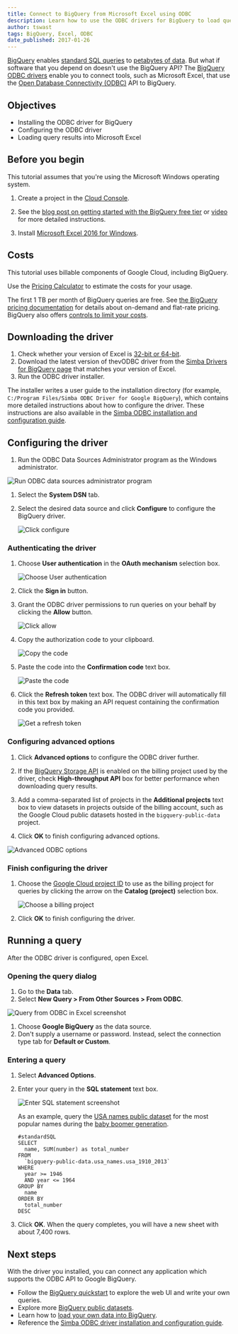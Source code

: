 ```yaml
---
title: Connect to BigQuery from Microsoft Excel using ODBC
description: Learn how to use the ODBC drivers for BigQuery to load query results into Microsoft Excel for analysis and visualization.
author: tswast
tags: BigQuery, Excel, ODBC
date_published: 2017-01-26
---
```


[BigQuery](https://cloud.google.com/bigquery/) enables
[standard SQL queries](https://cloud.google.com/bigquery/docs/reference/standard-sql/) to
[petabytes of data](https://youtu.be/6Nv18xmJirs). But what if software that you depend on doesn't
use the BigQuery API? The [BigQuery ODBC drivers](https://cloud.google.com/bigquery/partners/simba-drivers/)
enable you to connect tools, such as Microsoft Excel, that use the
[Open Database Connectivity (ODBC)](https://wikipedia.org/wiki/Open_Database_Connectivity) API
to BigQuery.

## Objectives

* Installing the ODBC driver for BigQuery
* Configuring the ODBC driver
* Loading query results into Microsoft Excel

## Before you begin

This tutorial assumes that you're using the Microsoft Windows operating system.

1.  Create a project in the [Cloud Console](https://console.cloud.google.com/).

1.  See the 
    [blog post on getting started with the BigQuery free tier](https://cloud.google.com/blog/big-data/2017/01/how-to-run-a-terabyte-of-google-bigquery-queries-each-month-without-a-credit-card)
    or [video](https://youtu.be/w4mzE--sprY?list=PLIivdWyY5sqI6Jd0SbqviEgoA853EvDsq) for more detailed instructions.
1.  Install [Microsoft Excel 2016 for Windows](https://products.office.com/en-us/excel).

## Costs

This tutorial uses billable components of Google Cloud, including BigQuery.

Use the [Pricing Calculator](https://cloud.google.com/products/calculator/#id=d343aa2d-457b-4778-b4cb-ef0ea35605ea)
to estimate the costs for your usage.

The first 1 TB per month of BigQuery queries are free. See
[the BigQuery pricing documentation](https://cloud.google.com/bigquery/pricing)
for details about on-demand and flat-rate pricing. BigQuery also offers
[controls to limit your costs](https://cloud.google.com/bigquery/cost-controls).

## Downloading the driver

1.  Check whether your version of Excel is
    [32-bit or 64-bit](https://www.digitalcitizen.life/3-ways-learn-whether-windows-program-64-bit-or-32-bit).
1.  Download the latest version  of thevODBC driver from the
    [Simba Drivers for BigQuery page](https://cloud.google.com/bigquery/partners/simba-drivers/) that
    matches your version of Excel.
1. Run the ODBC driver installer.

The installer writes a user guide to the installation directory (for example,
`C:/Program Files/Simba ODBC Driver for Google BigQuery`), which
contains more detailed instructions about how to configure the driver. These
instructions are also available in the 
[Simba ODBC installation and configuration guide](https://www.simba.com/products/BigQuery/doc/v2/ODBC_InstallGuide/win/content/odbc/intro.htm).

## Configuring the driver

1.  Run the ODBC Data Sources Administrator program as the Windows administrator.

   ![Run ODBC data sources administrator program](https://storage.googleapis.com/gcp-community/tutorials/bigquery-from-excel/run-as-administrator.png)

1.  Select the **System DSN** tab.

1.  Select the desired data source and click **Configure** to configure the BigQuery driver.

    ![Click configure](https://storage.googleapis.com/gcp-community/tutorials/bigquery-from-excel/configure.png)

### Authenticating the driver

1.  Choose **User authentication** in the **OAuth mechanism** selection box.
  
    ![Choose User authentication](https://storage.googleapis.com/gcp-community/tutorials/bigquery-from-excel/user-authentication.png)

1.  Click the **Sign in** button.

1.  Grant the ODBC driver permissions to run queries on your behalf by clicking the **Allow** button.

    ![Click allow](https://storage.googleapis.com/gcp-community/tutorials/bigquery-from-excel/allow.png)

1.  Copy the authorization code to your clipboard.

    ![Copy the code](https://storage.googleapis.com/gcp-community/tutorials/bigquery-from-excel/authorization-code.png)

1.  Paste the code into the **Confirmation code** text box.

    ![Paste the code](https://storage.googleapis.com/gcp-community/tutorials/bigquery-from-excel/confirmation-code.png)

1.  Click the **Refresh token** text box. The ODBC driver will automatically
    fill in this text box by making an API request containing the confirmation
    code you provided.
    
    ![Get a refresh token](https://storage.googleapis.com/gcp-community/tutorials/bigquery-from-excel/refresh-token.png)

### Configuring advanced options

1.  Click **Advanced options** to configure the ODBC driver further.

1.  If the [BigQuery Storage API](https://cloud.google.com/bigquery/docs/reference/storage)
    is enabled on the billing project used by the driver, check **High-throughput API**
    box for better performance when downloading query results.

1.  Add a comma-separated list of projects in the **Additional projects** text
    box to view datasets in projects outside of the billing account, such as the
    Google Cloud public datasets hosted in the `bigquery-public-data` project.

1.  Click **OK** to finish configuring advanced options.

![Advanced ODBC options](https://storage.googleapis.com/gcp-community/tutorials/bigquery-from-excel/advanced-options.png)

### Finish configuring the driver

1.  Choose the [Google Cloud project ID](https://support.google.com/cloud/answer/6158840?hl=en) to use as the
    billing project for queries by clicking the arrow on the **Catalog (project)** selection box.
    
    ![Choose a billing project](https://storage.googleapis.com/gcp-community/tutorials/bigquery-from-excel/billing-project.png)

1. Click **OK** to finish configuring the driver.

## Running a query

After the ODBC driver is configured, open Excel.

### Opening the query dialog

1.  Go to the **Data** tab.
1.  Select **New Query > From Other Sources > From ODBC**.

   ![Query from ODBC in Excel screenshot](https://storage.googleapis.com/gcp-community/tutorials/bigquery-from-excel/query-from-odbc.png)

1.  Choose **Google BigQuery** as the data source.
1.  Don't supply a username or password. Instead, select the connection type tab
    for **Default or Custom**.

### Entering a query

1.  Select **Advanced Options**.
1.  Enter your query in the **SQL statement** text box.

    ![Enter SQL statement screenshot](https://storage.googleapis.com/gcp-community/tutorials/bigquery-from-excel/sql-statement.png)

    As an example, query the [USA names public dataset](https://cloud.google.com/bigquery/public-data/usa-names)
    for the most popular names during the [baby boomer generation](https://wikipedia.org/wiki/Baby_boomers).

        #standardSQL
        SELECT
          name, SUM(number) as total_number
        FROM
          `bigquery-public-data.usa_names.usa_1910_2013`
        WHERE
          year >= 1946
          AND year <= 1964
        GROUP BY
          name
        ORDER BY
          total_number
        DESC

1.  Click **OK**. When the query completes, you will have a new sheet with about 7,400 rows.

## Next steps

With the driver you installed, you can connect any application which supports
the ODBC API to Google BigQuery.

* Follow the [BigQuery quickstart](https://cloud.google.com/bigquery/quickstart-web-ui) to explore
  the web UI and write your own queries.
* Explore more [BigQuery public datasets](https://cloud.google.com/bigquery/public-data/).
* Learn how to [load your own data into BigQuery](https://cloud.google.com/bigquery/loading-data).
* Reference the
  [Simba ODBC driver installation and configuration guide](https://www.simba.com/products/BigQuery/doc/v2/ODBC_InstallGuide/win/content/odbc/intro.htm).
